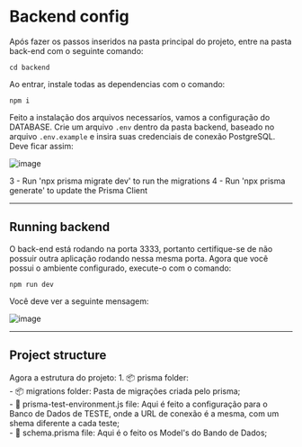 <h1>Backend config</h1>
Após fazer os passos inseridos na pasta principal do projeto, entre na pasta back-end com o seguinte comando:

```cd backend```

Ao entrar, instale todas as dependencias com o comando:

```npm i```

Feito a instalação dos arquivos necessaríos, vamos a configuração do DATABASE. Crie um arquivo ``.env`` dentro da pasta backend, baseado no arquivo ``.env.example`` e insira suas credenciais de conexão PostgreSQL. Deve ficar assim: 

![image](https://github.com/Xugnon/tatto_studio/assets/85856491/0fa81b1a-9db6-4552-aceb-63ee6cfc3d08)

3 - Run 'npx prisma migrate dev' to run the migrations
4 - Run 'npx prisma generate' to update the Prisma Client


<hr>

<h2>Running backend</h2>
O back-end está rodando na porta 3333, portanto certifique-se de não possuir outra aplicação rodando nessa mesma porta.
Agora que você possui o ambiente configurado, execute-o com o comando:

```npm run dev```

Você deve ver a seguinte mensagem: 

![image](https://github.com/Xugnon/tatto_studio/assets/85856491/e96be6c1-e7f5-4329-9d3d-0cb775dc2a7e)

<hr>

<h2>Project structure</h2>
Agora a estrutura do projeto:
  1. 📦 prisma folder:<br>
    - 📦 migrations folder: Pasta de migrações criada pelo prisma;<br>
    - 📄 prisma-test-environment.js file: Aqui é feito a configuração para o Banco de Dados de TESTE, onde a URL de conexão é a mesma, com um shema diferente a cada teste;<br>
    - 📄 schema.prisma file: Aqui é o feito os Model's do Bando de Dados;<br>
